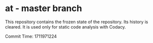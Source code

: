 # at - master branch

This repository contains the frozen state of the repository.
Its history is cleared. It is used only for static code
analysis with Codacy.

Commit Time: 1711971224
